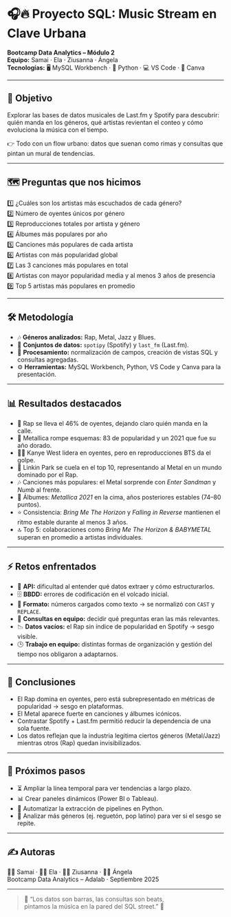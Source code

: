 # 🎧🔥 Proyecto SQL: Music Stream en Clave Urbana

**Bootcamp Data Analytics – Módulo 2**  
**Equipo:** Samai · Ela · Ziusanna · Ángela  
**Tecnologías:** 🖥️ MySQL Workbench · 🐍 Python · 💻 VS Code · 🎨 Canva  

---

## 🎯 Objetivo
Explorar las bases de datos musicales de Last.fm y Spotify para descubrir:  
quién manda en los géneros, qué artistas revientan el conteo y cómo evoluciona la música con el tiempo.  

👉 Todo con un flow urbano: datos que suenan como rimas y consultas que pintan un mural de tendencias.  

---

## 🗺️ Preguntas que nos hicimos
1️⃣ ¿Cuáles son los artistas más escuchados de cada género?  
2️⃣ Número de oyentes únicos por género  
3️⃣ Reproducciones totales por artista y género  
4️⃣ Álbumes más populares por año  
5️⃣ Canciones más populares de cada artista  
6️⃣ Artistas con más popularidad global  
7️⃣ Las 3 canciones más populares en total  
8️⃣ Artistas con mayor popularidad media y al menos 3 años de presencia  
9️⃣ Top 5 artistas más populares en promedio  

---

## 🛠️ Metodología
- 🎶 **Géneros analizados:** Rap, Metal, Jazz y Blues.  
- 📂 **Conjuntos de datos:** `spotipy` (Spotify) y `last_fm` (Last.fm).  
- 🧹 **Procesamiento:** normalización de campos, creación de vistas SQL y consultas agregadas.  
- ⚙️ **Herramientas:** MySQL Workbench, Python, VS Code y Canva para la presentación.  

---

## 📊 Resultados destacados
- 🎤 Rap se lleva el 46% de oyentes, dejando claro quién manda en la calle.  
- 🎸 Metallica rompe esquemas: 83 de popularidad y un 2021 que fue su año dorado.  
- 🧑‍🎤 Kanye West lidera en oyentes, pero en reproducciones BTS da el golpe.  
- 🥁 Linkin Park se cuela en el top 10, representando al Metal en un mundo dominado por el Rap.  
- 🎶 Canciones más populares: el Metal sorprende con *Enter Sandman* y *Numb* al frente.  
- 📀 Álbumes: *Metallica 2021* en la cima, años posteriores estables (74–80 puntos).  
- ⭐ Consistencia: *Bring Me The Horizon* y *Falling in Reverse* mantienen el ritmo estable durante al menos 3 años.  
- 🔝 Top 5: colaboraciones como *Bring Me The Horizon & BABYMETAL* superan en promedio a artistas individuales.  

---

## ⚡ Retos enfrentados
- 🔌 **API:** dificultad al entender qué datos extraer y cómo estructurarlos.  
- 🗄️ **BBDD:** errores de codificación en el volcado inicial.  
- 🔢 **Formato:** números cargados como texto → se normalizó con `CAST` y `REPLACE`.  
- 🤝 **Consultas en equipo:** decidir qué preguntas eran las más relevantes.  
- 📉 **Datos vacíos:** el Rap sin índice de popularidad en Spotify → sesgo visible.  
- 🕒 **Trabajo en equipo:** distintas formas de organización y gestión del tiempo nos obligaron a adaptarnos.  

---

## 🚀 Conclusiones
- El Rap domina en oyentes, pero está subrepresentado en métricas de popularidad → sesgo en plataformas.  
- El Metal aparece fuerte en canciones y álbumes icónicos.  
- Contrastar Spotify + Last.fm permitió reducir la dependencia de una sola fuente.  
- Los datos reflejan que la industria legitima ciertos géneros (Metal/Jazz) mientras otros (Rap) quedan invisibilizados.  

---

## 🔮 Próximos pasos
- ⏳ Ampliar la línea temporal para ver tendencias a largo plazo.  
- 📊 Crear paneles dinámicos (Power BI o Tableau).  
- 🤖 Automatizar la extracción de pipelines en Python.  
- 🎼 Analizar más géneros (ej. reguetón, pop latino) para ver si el sesgo se repite.  

---

## ✍️ Autoras
👩‍💻 Samai · 👩‍💻 Ela · 👩‍💻 Ziusanna · 👩‍💻 Ángela  
Bootcamp Data Analytics – Adalab · Septiembre 2025  

---

> 🎵 “Los datos son barras, las consultas son beats,  
> pintamos la música en la pared del SQL street.” 🎵



